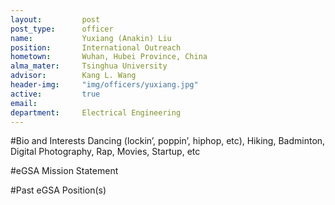 ```yaml
---
layout:     	post
post_type:      officer
name:     	 	Yuxiang (Anakin) Liu
position: 		International Outreach
hometown: 		Wuhan, Hubei Province, China
alma_mater: 	Tsinghua University
advisor: 		Kang L. Wang
header-img: 	"img/officers/yuxiang.jpg"
active: 		true
email: 			
department: 	Electrical Engineering
---
```


#Bio and Interests
Dancing (lockin’, poppin’, hiphop, etc), Hiking, Badminton, Digital Photography, Rap, Movies, Startup, etc


#eGSA Mission Statement


#Past eGSA Position(s)